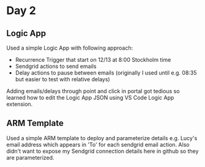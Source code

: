 # Day 2

## Logic App
Used a simple Logic App with following approach:
-   Recurrence Trigger that start on 12/13 at 8:00 Stockholm time
-   Sendgrid actions to send emails
-   Delay actions to pause between emails (originally I used until e.g. 08:35 but easier to test with relative delays)

Adding emails/delays through point and click in portal got tedious so learned how to edit the Logic App JSON using VS Code Logic App extension.

## ARM Template
Used a simple ARM template to deploy and parameterize details e.g. Lucy's email address which appears in 'To' for each sendgrid email action. Also didn't want to expose my Sendgrid connection details here in github so they are parameterized.
